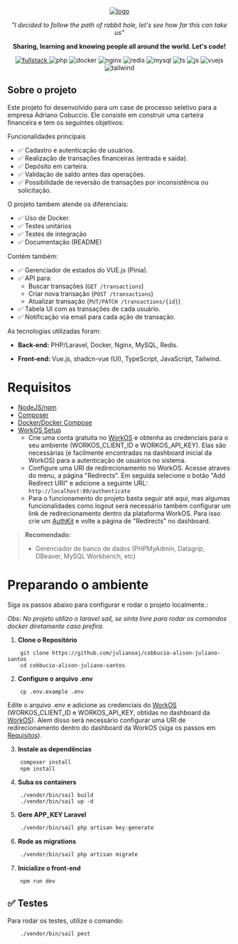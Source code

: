 <div align="center">
      <a href="https://alisonjuliano.com">
        <img src="https://imgur.com/13kinqs.jpg" alt="logo">
    </a>
  <p>
    <p style="font-style: italic;">"I decided to follow the path of rabbit hole, let's see how far this can take us" 
    </p>
    <p style="font-weight: bold;">Sharing, learning and knowing people all around the world. Let's code!</p>
    <a href="https://alisonjuliano.com"> 
    <img src="https://img.shields.io/static/v1?label=Fullstack&message=AJ&color=64ffda&style=for-the-badge&logo=dungeonsanddragons" alt="fullstack">
    </a>
    <img src="https://img.shields.io/badge/PHP-777BB4?style=for-the-badge&logo=php&logoColor=white" alt="php">
    <img src="https://img.shields.io/badge/Docker-2CA5E0?style=for-the-badge&logo=docker&logoColor=white" alt="docker">
    <img src="https://img.shields.io/badge/Nginx-009639?style=for-the-badge&logo=nginx&logoColor=white" alt="nginx">
    <img src="https://img.shields.io/badge/Redis-FF4438?style=for-the-badge&logo=redis&logoColor=white" alt="redis">
    <img src="https://img.shields.io/badge/MySQL-00000F?style=for-the-badge&logo=mysql&logoColor=white" alt="mysql">
    <img src="https://img.shields.io/badge/TypeScript-2F74C0?style=for-the-badge&logo=typescript&logoColor=white" alt="ts">
    <img src="https://img.shields.io/badge/Javascript-EFD81D?style=for-the-badge&logo=javascript&logoColor=white" alt="js">
    <img src="https://img.shields.io/badge/Vue-4FC08D?style=for-the-badge&logo=vue.js&logoColor=white" alt="vuejs">
    <img src="https://img.shields.io/badge/Tailwind-06B6D4?style=for-the-badge&logo=tailwindcss&logoColor=white" alt="tailwind">
  </p>
</div>

## Sobre o projeto

Este projeto foi desenvolvido para um case de processo seletivo para a empresa Adriano Cobuccio. Ele consiste em construir uma carteira financeira e tem os seguintes objetivos:

Funcionalidades principais

- ✅ Cadastro e autenticação de usuários.
- ✅ Realização de transações financeiras (entrada e saída).
- ✅ Depósito em carteira.
- ✅ Validação de saldo antes das operações.
- ✅ Possibilidade de reversão de transações por inconsistência ou solicitação.

O projeto tambem atende os diferenciais:

- ✅ Uso de Docker.
- ✅ Testes unitários
- ✅ Testes de integração
- ✅ Documentação (README)

Contém também:

- ✅ Gerenciador de estados do VUE.js (Pinia).
- ✅ API para:
  - Buscar transações (`GET /transactions`)
  - Criar nova transação (`POST /transactions`)
  - Atualizar transação (`PUT/PATCH /transactions/{id}`)
- ✅ Tabela UI com as transações de cada usuário.
- ✅ Notificação via email para cada ação de transação.

As tecnologias utilizadas foram:

- **Back-end:** PHP/Laravel, Docker, Nginx, MySQL, Redis.

- **Front-end:** Vue.js, shadcn-vue (UI), TypeScript, JavaScript, Tailwind.

# Requisitos

- [NodeJS/npm](https://nodejs.org/en/download)
- [Composer](https://yarnpkg.com/getting-started/install)
- [Docker/Docker Compose](https://www.docker.com/get-started)
- [WorkOS Setup](https://laravel.com/docs/12.x/starter-kits#workos)
  - Crie uma conta gratuita no [WorkOS](https://workos.com/) e obtenha as credenciais para o seu ambiente (WORKOS_CLIENT_ID e WORKOS_API_KEY). Elas são necessárias (e facilmente encontradas na dashboard inicial da WorkOS) para a autenticação de usuários no sistema.
  - Configure uma URI de redirecionamento no WorkOS. Acesse atraves do menu, a página "Redirects". Em seguida selecione o botão "Add Redirect URI" e adicione a seguinte URL: `http://localhost:80/authenticate`
  - Para o funcionamento do projeto basta seguir até aqui, mas algumas funcionalidades como logout será necessário também configurar um link de redirecionamento dentro da plataforma WorkOS. Para isso crie um [AuthKit](https://workos.com/docs/authkit/client-only) e volte a página de "Redirects" no dashboard.

> **Recomendado:** 
>
> - Gerenciador de banco de dados (PHPMyAdmin, Datagrip, DBeaver, MySQL Workbench, etc)

# Preparando o ambiente

Siga os passos abaixo para configurar e rodar o projeto localmente.:

*Obs: No projeto utilizo o laravel sail, se sinta livre para rodar os comandos docker diretamente caso prefira.*

1. **Clone o Repositório**  
```bash'
    git clone https://github.com/julianoaj/cobbucio-alison-juliano-santos
    cd cobbucio-alison-juliano-santos
```

2. **Configure o arquivo .env**  
```bash'
    cp .env.example .env
```
Edite o arquivo .env e adicione as credenciais do [WorkOS](https://workos.com/) (WORKOS_CLIENT_ID e WORKOS_API_KEY, obtidas no dashboard da [WorkOS](https://workos.com/)). Alem disso será necessário configurar uma URI de redirecionamento dentro do dashboard da WorkOS (siga os passos em [Requisitos](#requisitos)).

3. **Instale as dependências**

```bash
    composer install
    npm install
```

4. **Suba os containers**
```bash'
    ./vendor/bin/sail build
    ./vendor/bin/sail up -d
```

5. **Gere APP_KEY Laravel**

```bash
    ./vendor/bin/sail php artisan key:generate
```

6. **Rode as migrations**

```bash
    ./vendor/bin/sail php artisan migrate
```

7. **Inicialize o front-end**

```bash
    npm run dev
```

## ✅ Testes
Para rodar os testes, utilize o comando:

```bash
    ./vendor/bin/sail pest
```
